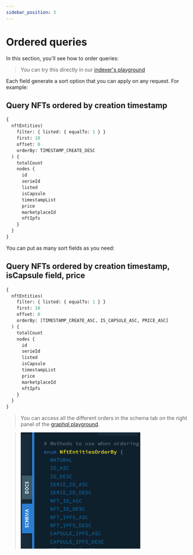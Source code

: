 ```yaml
---
sidebar_position: 3
---
```


# Ordered queries

In this section, you'll see how to order queries:

> You can try this directly in our [indexer's playground](https://indexer.testnet.ternoa.com/)

Each field generate a sort option that you can apply on any request. For example:

## Query NFTs ordered by creation timestamp

```graphql
{
  nftEntities(
    filter: { listed: { equalTo: 1 } }
    first: 10
    offset: 0
    orderBy: TIMESTAMP_CREATE_DESC
  ) {
    totalCount
    nodes {
      id
      serieId
      listed
      isCapsule
      timestampList
      price
      marketplaceId
      nftIpfs
    }
  }
}
```

You can put as many sort fields as you need:

## Query NFTs ordered by creation timestamp, isCapsule field, price

```graphql
{
  nftEntities(
    filter: { listed: { equalTo: 1 } }
    first: 10
    offset: 0
    orderBy: [TIMESTAMP_CREATE_ASC, IS_CAPSULE_ASC, PRICE_ASC]
  ) {
    totalCount
    nodes {
      id
      serieId
      listed
      isCapsule
      timestampList
      price
      marketplaceId
      nftIpfs
    }
  }
}
```

> You can access all the different orders in the schema tab on the right panel of the [graphql playground](https://indexer.testnet.ternoa.com/).

> ![sortFields](./sort-fields.png)